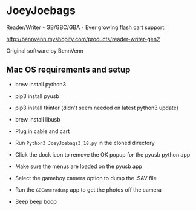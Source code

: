 # JoeyJoebags
Reader/Writer - GB/GBC/GBA - Ever growing flash cart support.

http://bennvenn.myshopify.com/products/reader-writer-gen2

Original software by BennVenn

## Mac OS requirements and setup

- brew install python3
- pip3 install pyusb
- pip3 install tkinter (didn't seem needed on latest python3 update)
- brew install libusb

- Plug in cable and cart

- Run `Python3 JoeyJoebags3_18.py` in the cloned directory

- Click the dock icon to remove the OK popup for the pyusb python app

- Make sure the menus are loaded on the pyusb app

- Select the gameboy camera option to dump the .SAV file

- Run the `GBCameradump` app to get the photos off the camera

- Beep beep boop
